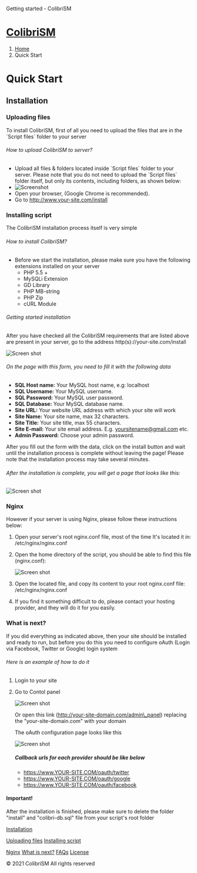 Getting started - ColibriSM           

[ColibriSM](index.html)
=======================

1.  [Home](index.html)
2.  Quick Start

Quick Start
===========

Installation
------------

### Uploading files

To install ColibriSM, first of all you need to upload the files that are in the \`Script files\` folder to your server

###### How to upload ColibriSM to server?

*   Upload all files & folders located inside \`Script files\` folder to your server. Please note that you do not need to upload the \`Script files\` folder itself, but only its contents, including folders, as shown below:
*   ![Screenshot](./Script%20documentation/assets/img-1.png)
*   Open your browser, (Google Chrome is recommended).
*   Go to http://www.your-site.com/install

### Installing script

The ColibriSM installation process itself is very simple

###### How to install ColibriSM?

*   Before we start the installation, please make sure you have the following extensions installed on your server
    *   PHP 5.5 +
    *   MySQLi Extension
    *   GD Library
    *   PHP MB-string
    *   PHP Zip
    *   cURL Module

###### Getting started installation

After you have checked all the ColibriSM requirements that are listed above are present in your server, go to the address http(s)://your-site.com/install

![Screen shot](./Script%20documentation/assets/img-2.png)

  

###### On the page with this form, you need to fill it with the following data

*   **SQL Host name:** Your MySQL host name, e.g: localhost
*   **SQL Username:** Your MySQL username.
*   **SQL Password:** Your MySQL user password.
*   **SQL Database:** Your MySQL database name.
*   **Site URL:** Your website URL address with which your site will work
*   **Site Name:** Your site name, max 32 characters.
*   **Site Title:** Your site title, max 55 characters.
*   **Site E-mail:** Your site email address. E.g. yoursitename@gmail.com etc.
*   **Admin Password:** Choose your admin password.

After you fill out the form with the data, click on the install button and wait until the installation process is complete without leaving the page! Please note that the installation process may take several minutes.

###### After the installation is complete, you will get a page that looks like this:

![Screen shot](./Script%20documentation/assets/img-3.png)

### Nginx

However if your server is using Nginx, please follow these instructions below:

1.  Open your server's root nginx.conf file, most of the time It's located it in: /etc/nginx/nginx.conf
2.  Open the home directory of the script, you should be able to find this file (nginx.conf):
    
      
    
    ![Screen shot](./Script%20documentation/assets/img-6.png)
    
3.  Open the located file, and copy its content to your root nginx.conf file: /etc/nginx/nginx.conf
4.  If you find it something difficult to do, please contact your hosting provider, and they will do it for you easily.

### What is next?

If you did everything as indicated above, then your site should be installed and ready to run, but before you do this you need to configure oAuth (Login via Facebook, Twitter or Google) login system

###### Here is an example of how to do it

1.  Login to your site
2.  Go to Contol panel
    
    ![Screen shot](./Script%20documentation/assets/img-5.png)
    
    Or open this link (http://your-site-domain.com/admin\_panel) replacing the "your-site-domain.com" with your domain
    
      
    
    The oAuth configuration page looks like this
    
    ![Screen shot](./Script%20documentation/assets/img-4.png)
    
      
    
    ##### Callback urls for each provider should be like below
    
    *   https://www.YOUR-SITE.COM/oauth/twitter
    *   https://www.YOUR-SITE.COM/oauth/google
    *   https://www.YOUR-SITE.COM/oauth/facebook

#### Important!

After the installation is finished, please make sure to delete the folder "install" and "colibri-db.sql" file from your script's root folder

[Installation](#installation-section)

[Uploading files](#step1) [Installing script](#step2)

[Nginx](#nginx) [What is next?](#waht-is-next) [FAQs](faqs.html) [License](license.html)

© 2021 ColibriSM All rights reserved